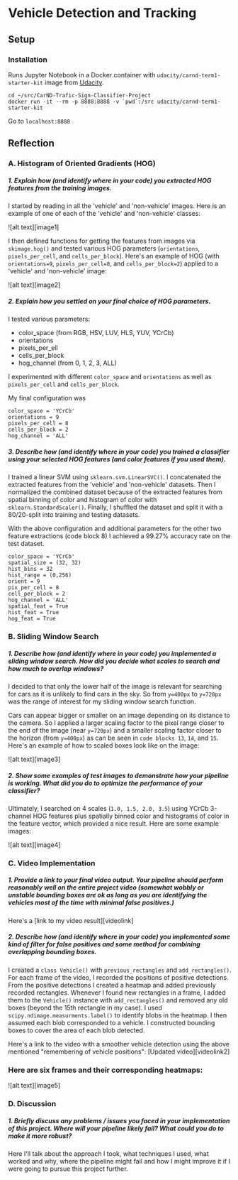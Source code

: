 # **Vehicle Detection and Tracking** 

## Setup

### Installation

Runs Jupyter Notebook in a Docker container with `udacity/carnd-term1-starter-kit` image from [Udacity][docker installation].

```
cd ~/src/CarND-Trafic-Sign-Classifier-Project
docker run -it --rm -p 8888:8888 -v `pwd`:/src udacity/carnd-term1-starter-kit
```
Go to `localhost:8888`


## Reflection

### A. Histogram of Oriented Gradients (HOG)
##### 1. Explain how (and identify where in your code) you extracted HOG features from the training images.

I started by reading in all the 'vehicle' and 'non-vehicle' images. Here is an example of one of each of the 'vehicle' and 'non-vehicle' classes:

![alt text][image1]

I then defined functions for getting the features from images via `skimage.hog()` and tested various HOG parameters (`orientations`, `pixels_per_cell`, and `cells_per_block`). Here's an example of HOG (with `orientations=9`, `pixels_per_cell=8`, and `cells_per_block=2`) applied to a 'vehicle' and 'non-vehicle' image:

![alt text][image2]


##### 2. Explain how you settled on your final choice of HOG parameters.

I tested various parameters:
- color_space (from RGB, HSV, LUV, HLS, YUV, YCrCb)
- orientations
- pixels_per_ell
- cells_per_block 
- hog_channel (from 0, 1, 2, 3, ALL)

I experimented with different `color_space` and `orientations` as well as `pixels_per_cell` and `cells_per_block`.

My final configuration was
```
color_space = 'YCrCb'
orientations = 9
pixels_per_cell = 8
cells_per_block = 2
hog_channel = 'ALL'
```

##### 3. Describe how (and identify where in your code) you trained a classifier using your selected HOG features (and color features if you used them).

I trained a linear SVM using `sklearn.svm.LinearSVC()`. I concatenated the extracted features from the 'vehicle' and 'non-vehicle' datasets. Then I normalized the combined dataset because of the extracted features from spatial binning of color and histogram of color with `sklearn.StandardScaler()`. Finally, I shuffled the dataset and split it with a 80/20-split into training and testing datasets.

With the above configuration and additional parameters for the other two feature extractions (code block 8) I achieved a 99.27% accuracy rate on the test dataset.
```
color_space = 'YCrCb'
spatial_size = (32, 32)
hist_bins = 32
hist_range = (0,256)
orient = 9
pix_per_cell = 8
cell_per_block = 2
hog_channel = 'ALL'
spatial_feat = True 
hist_feat = True
hog_feat = True
```

### B. Sliding Window Search

##### 1. Describe how (and identify where in your code) you implemented a sliding window search.  How did you decide what scales to search and how much to overlap windows?

I decided to that only the lower half of the image is relevant for searching for cars as it is unlikely to find cars in the sky. So from `y=400px` to `y=720px` was the range of interest for my sliding window search function.

Cars can appear bigger or smaller on an image depending on its distance to the camera. So I applied a larger scaling factor to the pixel range closer to the end of the image (near `y=720px`) and a smaller scaling factor closer to the horizon (from `y=400px`) as can be seen in `code blocks 13`, `14`, and `15`. Here's an example of how to scaled boxes look like on the image:

![alt text][image3]

##### 2. Show some examples of test images to demonstrate how your pipeline is working.  What did you do to optimize the performance of your classifier?

Ultimately, I searched on 4 scales (`1.0, 1.5, 2.0, 3.5`) using YCrCb 3-channel HOG features plus spatially binned color and histograms of color in the feature vector, which provided a nice result.  Here are some example images:

![alt text][image4]

### C. Video Implementation

##### 1. Provide a link to your final video output.  Your pipeline should perform reasonably well on the entire project video (somewhat wobbly or unstable bounding boxes are ok as long as you are identifying the vehicles most of the time with minimal false positives.)
Here's a [link to my video result][videolink]


##### 2. Describe how (and identify where in your code) you implemented some kind of filter for false positives and some method for combining overlapping bounding boxes.

I created a `class Vehicle()` with `previous_rectangles` and `add_rectangles()`. 
For each frame of the video, I recorded the positions of positive detections. From the positive detections I created a heatmap and added previously recorded rectangles. Whenever I found new rectangles in a frame, I added them to the `Vehicle()` instance with `add_rectangles()` and removed any old boxes (beyond the 15th rectangle in my case). I used `scipy.ndimage.measurments.label()` to identify blobs in the heatmap. I then assumed each blob corresponded to a vehicle. I constructed bounding boxes to cover the area of each blob detected.  

Here's a link to the video with a smoother vehicle detection using the above mentioned "remembering of vehicle positions": [Updated video][videolink2]

### Here are six frames and their corresponding heatmaps:

![alt text][image5]


### D. Discussion

##### 1. Briefly discuss any problems / issues you faced in your implementation of this project.  Where will your pipeline likely fail?  What could you do to make it more robust?

Here I'll talk about the approach I took, what techniques I used, what worked and why, where the pipeline might fail and how I might improve it if I were going to pursue this project further. 


[docker installation]: 				https://github.com/udacity/CarND-Term1-Starter-Kit/blob/master/doc/configure_via_docker.md

[chessboard_image_corners]: 	./output_images/chessboard.png "Chessboard Corners"
[undistorted_image]: 					./output_images/undistorted.png "Undistroted Image"
[binary_image]: 							./output_images/binary.png "Binary Image"
[warped_straight_image]: 			./output_images/warped_straight.png "Warped Straight Image"
[warped_curved_image]: 				./output_images/warped_curved.png "Warped Curved Image"
[equation_radius_curvature]: 	./output_images/equation.png "Radius of Curvature Equation"
[lane_area_image]: 						./output_images/lane_area.png "Lane Area Image"
[video result]: 							./output_videos/result.mp4
[challenge result]: 					./output_videos/challenge_result.mp4
